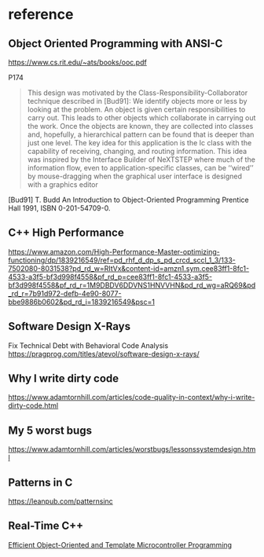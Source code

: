 # reference

## Object Oriented Programming with ANSI-C

https://www.cs.rit.edu/~ats/books/ooc.pdf

P174

>This design was motivated by the Class-Responsibility-Collaborator technique
>described in [Bud91]: We identify objects more or less by looking at the problem.
>An object is given certain responsibilities to carry out. This leads to other objects
>which collaborate in carrying out the work. Once the objects are known, they are
>collected into classes and, hopefully, a hierarchical pattern can be found that is
>deeper than just one level.
>The key idea for this application is the Ic class with the capability of receiving,
>changing, and routing information. This idea was inspired by the Interface Builder
>of NeXTSTEP where much of the information flow, even to application-specific
>classes, can be ‘‘wired’’ by mouse-dragging when the graphical user interface is
>designed with a graphics editor

[Bud91] T. Budd An Introduction to Object-Oriented Programming Prentice
Hall 1991, ISBN 0-201-54709-0.

## C++ High Performance

https://www.amazon.com/High-Performance-Master-optimizing-functioning/dp/1839216549/ref=pd_rhf_d_dp_s_pd_crcd_sccl_1_3/133-7502080-8031538?pd_rd_w=RItVx&content-id=amzn1.sym.cee83ff1-8fc1-4533-a3f5-bf3d998f4558&pf_rd_p=cee83ff1-8fc1-4533-a3f5-bf3d998f4558&pf_rd_r=1M9DBDV6DDVNS1HNVVHN&pd_rd_wg=aRQ69&pd_rd_r=7b91d972-defb-4e90-8077-bbe9886b0602&pd_rd_i=1839216549&psc=1

## Software Design X-Rays

Fix Technical Debt with Behavioral Code Analysis
https://pragprog.com/titles/atevol/software-design-x-rays/

## Why I write dirty code

https://www.adamtornhill.com/articles/code-quality-in-context/why-i-write-dirty-code.html

## My 5 worst bugs

https://www.adamtornhill.com/articles/worstbugs/lessonssystemdesign.html

## Patterns in C

https://leanpub.com/patternsinc

## Real-Time C++

[Efficient Object-Oriented and Template Microcontroller Programming](https://www.amazon.com/Real-Time-Efficient-Object-Oriented-Microcontroller-Programming/dp/366262995X/ref=sr_1_1?crid=1KQ7ZJ86I5BBV&keywords=real+time+c%2B%2B&qid=1668256624&sprefix=real+time+c%2B%2Caps%2C562&sr=8-1)
